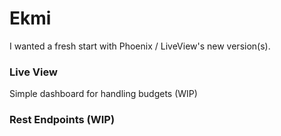 # Ekmi

I wanted a fresh start with Phoenix / LiveView's new version(s).

### Live View
Simple dashboard for handling budgets (WIP)

### Rest Endpoints (WIP)
